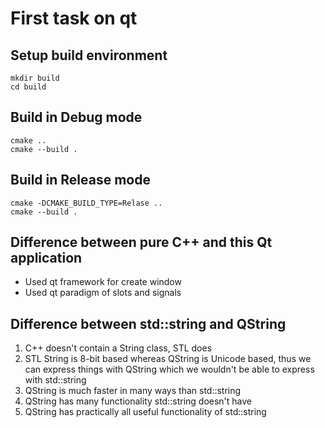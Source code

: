 # First task on qt

## Setup build environment

```
mkdir build 
cd build
```

## Build in Debug mode

```
cmake ..
cmake --build .
```

## Build in Release mode

```
cmake -DCMAKE_BUILD_TYPE=Relase ..
cmake --build .
```

## Difference between pure C++ and this Qt application

  * Used qt framework for create window
  * Used qt paradigm of slots and signals 

## Difference between std::string and QString

  1. C++ doesn't contain a String class, STL does
  2. STL String is 8-bit based whereas QString is Unicode based, thus we can express things with QString which we wouldn't be able to express with std::string
  3. QString is much faster in many ways than std::string
  4. QString has many functionality std::string doesn't have
  5. QString has practically all useful functionality of std::string
